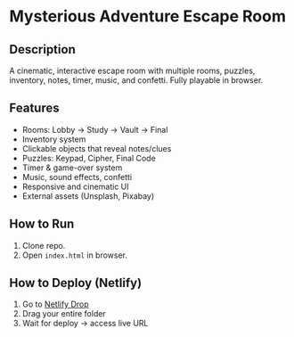 # Mysterious Adventure Escape Room

## Description
A cinematic, interactive escape room with multiple rooms, puzzles, inventory, notes, timer, music, and confetti. Fully playable in browser.

## Features
- Rooms: Lobby → Study → Vault → Final
- Inventory system
- Clickable objects that reveal notes/clues
- Puzzles: Keypad, Cipher, Final Code
- Timer & game-over system
- Music, sound effects, confetti
- Responsive and cinematic UI
- External assets (Unsplash, Pixabay)

## How to Run
1. Clone repo.
2. Open `index.html` in browser.

## How to Deploy (Netlify)
1. Go to [Netlify Drop](https://app.netlify.com/drop)
2. Drag your entire folder
3. Wait for deploy → access live URL
